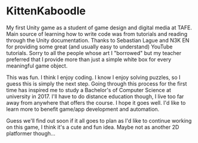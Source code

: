 # KittenKaboodle
My first Unity game as a student of game design and digital media at TAFE. Main source of learning how to write code was from tutorials and reading through the Unity documentation. Thanks to Sebastian Lague and N3K EN for providing some great (and usually easy to understand) YouTube tutorials. Sorry to all the people whose art I "borrowed" but my teacher preferred that I provide more than just a simple white box for every meaningful game object.

This was fun. I think I enjoy coding. I know I enjoy solving puzzles, so I guess this is simply the next step. Going through this process for the first time has inspired me to study a Bachelor's of Computer Science at university in 2017. I'll have to do distance education though, I live too far away from anywhere that offers the course. I hope it goes well. I'd like to learn more to benefit game/app development and automation.

Guess we'll find out soon if it all goes to plan as I'd like to continue working on this game, I think it's a cute and fun idea. Maybe not as another 2D platformer though...
